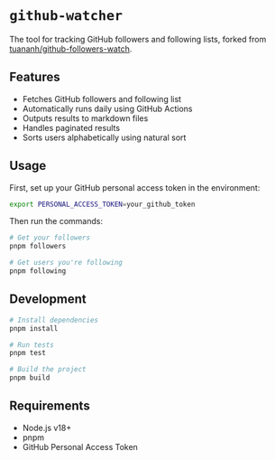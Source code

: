 # `github-watcher`

The tool for tracking GitHub followers and following lists, forked from [tuananh/github-followers-watch](https://github.com/tuananh/github-followers-watch).

## Features

- Fetches GitHub followers and following list
- Automatically runs daily using GitHub Actions
- Outputs results to markdown files
- Handles paginated results
- Sorts users alphabetically using natural sort

## Usage

First, set up your GitHub personal access token in the environment:

```bash
export PERSONAL_ACCESS_TOKEN=your_github_token
```

Then run the commands:

```bash
# Get your followers
pnpm followers

# Get users you're following
pnpm following
```

## Development

```bash
# Install dependencies
pnpm install

# Run tests
pnpm test

# Build the project
pnpm build
```

## Requirements

- Node.js v18+
- pnpm
- GitHub Personal Access Token
